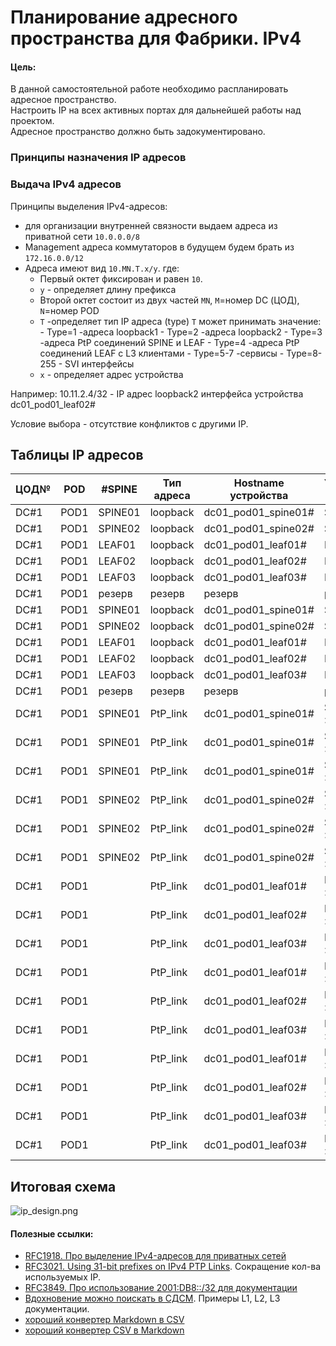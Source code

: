 # Планирование адресного пространства для Фабрики. IPv4

#### Цель:
В данной самостоятельной работе необходимо распланировать адресное пространство.<br>
Настроить IP на всех активных портах для дальнейшей работы над проектом.<br>
Адресное пространство должно быть задокументировано.<br>

### Принципы назначения IP адресов

### Выдача IPv4 адресов 

Принципы выделения IPv4-адресов:
- для организации внутренней связности выдаем адреса из приватной сети `10.0.0.0/8`
- Management адреса коммутаторов в будущем будем брать из `172.16.0.0/12`
- Адреса имеют вид `10.MN.T.x/y`. где:
  - Первый октет фиксирован и равен `10`.
  - `y` - определяет длину префикса
  - Второй октет состоит из двух частей `MN`, `M`=номер DC (ЦОД),  `N`=номер POD
  - `T` -определяет тип IP адреса (type)
        `T` может принимать значение:
        - Type=1        -адреса loopback1
        - Type=2        -адреса loopback2
        - Type=3        -адреса PtP соединений SPINE и LEAF
        - Type=4        -адреса PtP соединений LEAF с L3 клиентами
        - Type=5-7      -cервисы
        - Type=8-255     - SVI интерфейсы
  - `x` - определяет адрес устройства

Например: 10.11.2.4/32  - IP адрес loopback2 интерфейса устройства dc01_pod01_leaf02#

Условие выбора - отсутствие конфликтов с другими IP.

## Таблицы IP адресов

|ЦОД№ |POD|#SPINE |Тип адреса|Hostname устройства|Устройство/Устройства|имя интерфейса|IP адрес     |
|----|----|-------|----------|-------------------|---------------------|--------------|-------------|
|DC#1|POD1|SPINE01|loopback  |dc01_pod01_spine01#|SPINE01              |loopback 1    |10.11.1.1/32 |
|DC#1|POD1|SPINE02|loopback  |dc01_pod01_spine02#|SPINE02              |loopback 1    |10.11.1.2/32 |
|DC#1|POD1|LEAF01 |loopback  |dc01_pod01_leaf01# |LEAF01               |loopback 1    |10.11.1.3/32 |
|DC#1|POD1|LEAF02 |loopback  |dc01_pod01_leaf02# |LEAF02               |loopback 1    |10.11.1.4/32 |
|DC#1|POD1|LEAF03 |loopback  |dc01_pod01_leaf03# |LEAF03               |loopback 1    |10.11.1.5/32 |
|DC#1|POD1|резерв |резерв    |резерв             |резерв               |loopback 1    |10.11.1.0/26 |
|DC#1|POD1|SPINE01|loopback  |dc01_pod01_spine01#|SPINE01              |loopback 2    |10.11.2.1/32 |
|DC#1|POD1|SPINE02|loopback  |dc01_pod01_spine02#|SPINE02              |loopback 2    |10.11.2.2/32 |
|DC#1|POD1|LEAF01 |loopback  |dc01_pod01_leaf01# |LEAF01               |loopback 2    |10.11.2.3/32 |
|DC#1|POD1|LEAF02 |loopback  |dc01_pod01_leaf02# |LEAF02               |loopback 2    |10.11.2.4/32 |
|DC#1|POD1|LEAF03 |loopback  |dc01_pod01_leaf03# |LEAF03               |loopback 2    |10.11.2.5/32 |
|DC#1|POD1|резерв |резерв    |резерв             |резерв               |loopback 2    |10.11.2.0/26 |
|DC#1|POD1|SPINE01|PtP_link  |dc01_pod01_spine01#|SPINE01->LEAF01      |ce0/1         |10.11.3.0/31 |
|DC#1|POD1|SPINE01|PtP_link  |dc01_pod01_spine01#|SPINE01->LEAF02      |ce0/2         |10.11.3.2/31 |
|DC#1|POD1|SPINE01|PtP_link  |dc01_pod01_spine01#|SPINE01->LEAF03      |ce0/3         |10.11.3.4/31 |
|DC#1|POD1|SPINE02|PtP_link  |dc01_pod01_spine02#|SPINE02->LEAF01      |ce0/1         |10.11.3.6/31 |
|DC#1|POD1|SPINE02|PtP_link  |dc01_pod01_spine02#|SPINE02->LEAF02      |ce0/2         |10.11.3.8/31 |
|DC#1|POD1|SPINE02|PtP_link  |dc01_pod01_spine02#|SPINE02->LEAF03      |ce0/3         |10.11.3.10/31|
|DC#1|POD1|       |PtP_link  |dc01_pod01_leaf01# |LEAF01->SPINE01      |ce0/1         |10.11.3.1/31 |
|DC#1|POD1|       |PtP_link  |dc01_pod01_leaf02# |LEAF02->SPINE01      |ce0/1         |10.11.3.3/31 |
|DC#1|POD1|       |PtP_link  |dc01_pod01_leaf03# |LEAF03->SPINE01      |ce0/1         |10.11.3.5/31 |
|DC#1|POD1|       |PtP_link  |dc01_pod01_leaf01# |LEAF01->SPINE02      |ce0/2         |10.11.3.7/31 |
|DC#1|POD1|       |PtP_link  |dc01_pod01_leaf02# |LEAF02->SPINE02      |ce0/2         |10.11.3.9/31 |
|DC#1|POD1|       |PtP_link  |dc01_pod01_leaf03# |LEAF03->SPINE02      |ce0/2         |10.11.3.11/31|
|DC#1|POD1|       |PtP_link  |dc01_pod01_leaf01# |LEAF01->CLIENT01     |te0/1         |10.11.4.1/32 |
|DC#1|POD1|       |PtP_link  |dc01_pod01_leaf02# |LEAF02->CLIENT02     |te0/1         |10.11.4.5/32 |
|DC#1|POD1|       |PtP_link  |dc01_pod01_leaf03# |LEAF03->CLIENT03     |te0/1         |10.11.4.9/32 |
|DC#1|POD1|       |PtP_link  |dc01_pod01_leaf03# |LEAF03->CLIENT04     |te0/2         |10.11.4.13/32|


## Итоговая схема
![ip_design.png](ip_design.png)

#### Полезные ссылки:
- [RFC1918. Про выделение IPv4-адресов для приватных сетей](https://datatracker.ietf.org/doc/html/rfc1918)
- [RFC3021. Using 31-bit prefixes on IPv4 PTP Links](https://datatracker.ietf.org/doc/html/rfc3021). Сокращение кол-ва используемых IP.
- [RFC3849. Про использование 2001:DB8::/32 для документации](https://datatracker.ietf.org/doc/html/rfc3849)
- [Вдохновение можно поискать в СДСМ](https://linkmeup.ru/blog/1188/). Примеры L1, L2, L3 документации.
- [хороший конвертер Markdown в CSV](https://tableconvert.com/markdown-to-csv) 
- [хороший конвертер CSV в Markdown](https://www.convertcsv.com/csv-to-markdown.htm)





